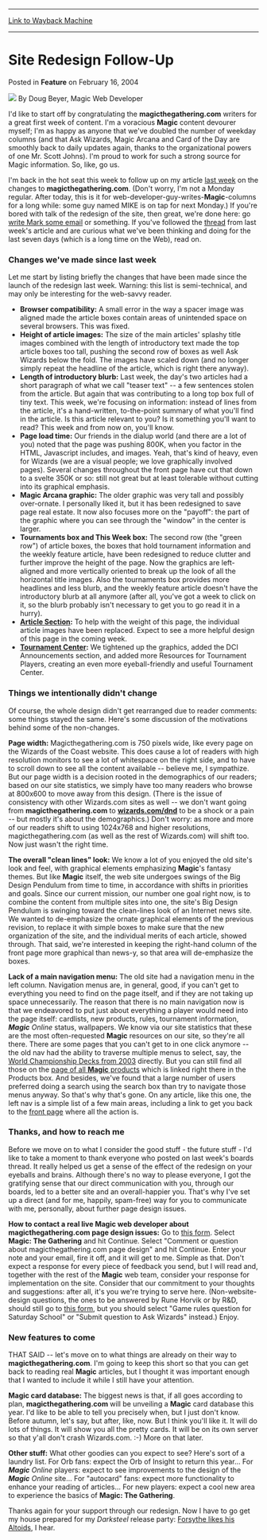 
---
[Link to Wayback Machine](https://web.archive.org/web/20201025135736/https://magic.wizards.com/en/articles/archive/feature/site-redesign-follow-2004-02-16)

[_metadata_:author]:- "Doug Beyer"
[_metadata_:description]:- "I'd like to start off by congratulating the magicthegathering.com writers for a great first week of content. I'm a voracious Magic content devourer myself; I'm as happy as anyone that we've doubled the number of weekday columns (and that Ask Wizards, Magic Arcana and Card of the Day are smoothly back to daily updates again, thanks to the organizational powers of one Mr. Scott Johns). I'm proud to work for such a strong source for Magic information. So, like, go us."
[_metadata_:generator]:- "Drupal 7 (http://drupal.org)"
[_metadata_:publish_date]:- "2004-02-16"
[_metadata_:title]:- "Site Redesign Follow-Up"
[_metadata_:wayback_capture_timestamp]:- "2020-10-25 13:57:36+00:00"
[_metadata_:wayback_raw_url]:- "https://web.archive.org/web/20201025135736id_/https://magic.wizards.com/en/articles/archive/feature/site-redesign-follow-2004-02-16"
[_metadata_:wayback_url]:- "https://magic.wizards.com/en/articles/archive/feature/site-redesign-follow-2004-02-16"
---


Site Redesign Follow-Up
=======================



 Posted in **Feature**
 on February 16, 2004 






![](https://media.magic.wizards.com/styles/auth_small/public/generic-avatar-150_298.png)
By Doug Beyer, Magic Web Developer











I'd like to start off by congratulating the **magicthegathering.com** writers for a great first week of content. I'm a voracious **Magic** content devourer myself; I'm as happy as anyone that we've doubled the number of weekday columns (and that Ask Wizards, Magic Arcana and Card of the Day are smoothly back to daily updates again, thanks to the organizational powers of one Mr. Scott Johns). I'm proud to work for such a strong source for Magic information. So, like, go us.

I'm back in the hot seat this week to follow up on my article [last week](http://archive.wizards.com/Magic/Magazine/Article.aspx?x=mtgcom/feature/196) on the changes to **magicthegathering.com**. (Don't worry, I'm not a Monday regular. After today, this is it for web-developer-guy-writes-**Magic**-columns for a long while: some guy named MIKE is on tap for next Monday.) If you're bored with talk of the redesign of the site, then great, we're done here: go [write Mark some email](/en/articles/archive/making-magic/talk-me-2004-02-16) or something. If you've followed the [thread](http://boards1.wizards.com/showthread.php?s=&threadid=177962) from last week's article and are curious what we've been thinking and doing for the last seven days (which is a long time on the Web), read on. 

### Changes we've made since last week

Let me start by listing briefly the changes that have been made since the launch of the redesign last week. Warning: this list is semi-technical, and may only be interesting for the web-savvy reader.

* **Browser compatibility:** A small error in the way a spacer image was aligned made the article boxes contain areas of unintended space on several browsers. This was fixed.
* **Height of article images:** The size of the main articles' splashy title images combined with the length of introductory text made the top article boxes too tall, pushing the second row of boxes as well Ask Wizards below the fold. The images have scaled down (and no longer simply repeat the headline of the article, which is right there anyway).
* **Length of introductory blurb:** Last week, the day's two articles had a short paragraph of what we call "teaser text" -- a few sentences stolen from the article. But again that was contributing to a long top box full of tiny text. This week, we're focusing on information: instead of lines from the article, it's a hand-written, to-the-point summary of what you'll find in the article. Is this article relevant to you? Is it something you'll want to read? This week and from now on, you'll know.
* **Page load time:** Our friends in the dialup world (and there are a lot of you) noted that the page was pushing 800K, when you factor in the HTML, Javascript includes, and images. Yeah, that's kind of heavy, even for Wizards (we are a visual people; we love graphically involved pages). Several changes throughout the front page have cut that down to a svelte 350K or so: still not great but at least tolerable without cutting into its graphical emphasis.
* **Magic Arcana graphic:** The older graphic was very tall and possibly over-ornate. I personally liked it, but it has been redesigned to save page real estate. It now also focuses more on the "payoff": the part of the graphic where you can see through the "window" in the center is larger.
* **Tournaments box and This Week box:** The second row (the "green row") of article boxes, the boxes that hold tournament information and the weekly feature article, have been redesigned to reduce clutter and further improve the height of the page. Now the graphics are left-aligned and more vertically oriented to break up the look of all the horizontal title images. Also the tournaments box provides more headlines and less blurb, and the weekly feature article doesn't have the introductory blurb at all anymore (after all, you've got a week to click on it, so the blurb probably isn't necessary to get you to go read it in a hurry).
* **[Article Section](/en/articles/archive/magicthegatheringcom-archives-2004-01-13):** To help with the weight of this page, the individual article images have been replaced. Expect to see a more helpful design of this page in the coming week.
* **[Tournament Center](http://archive.wizards.com/Magic/Magazine/Article.aspx?x=mtgcom/tournamentcenter):** We tightened up the graphics, added the DCI Announcements section, and added more Resources for Tournament Players, creating an even more eyeball-friendly and useful Tournament Center.

### Things we intentionally didn't change

Of course, the whole design didn't get rearranged due to reader comments: some things stayed the same. Here's some discussion of the motivations behind some of the non-changes.

**Page width:** Magicthegathering.com is 750 pixels wide, like every page on the Wizards of the Coast website. This does cause a lot of readers with high resolution monitors to see a lot of whitespace on the right side, and to have to scroll down to see all the content available -- believe me, I sympathize. But our page width is a decision rooted in the demographics of our readers; based on our site statistics, we simply have too many readers who browse at 800x600 to move away from this design. (There is the issue of consistency with other Wizards.com sites as well -- we don't want going from **magicthegathering.com** to **[wizards.com/dnd](/en/articles/archive/event-coverage/2006-champs-limited-2006-06-27-15)** to be a shock or a pain -- but mostly it's about the demographics.) Don't worry: as more and more of our readers shift to using 1024x768 and higher resolutions, magicthegathering.com (as well as the rest of Wizards.com) will shift too. Now just wasn't the right time.

**The overall "clean lines" look:** We know a lot of you enjoyed the old site's look and feel, with graphical elements emphasizing **Magic**'s fantasy themes. But like **Magic** itself, the web site undergoes swings of the Big Design Pendulum from time to time, in accordance with shifts in priorities and goals. Since our current mission, our number one goal right now, is to combine the content from multiple sites into one, the site's Big Design Pendulum is swinging toward the clean-lines look of an Internet news site. We wanted to de-emphasize the ornate graphical elements of the previous revision, to replace it with simple boxes to make sure that the new organization of the site, and the individual merits of each article, showed through. That said, we're interested in keeping the right-hand column of the front page more graphical than news-y, so that area will de-emphasize the boxes.

**Lack of a main navigation menu:** The old site had a navigation menu in the left column. Navigation menus are, in general, good, if you can't get to everything you need to find on the page itself, and if they are not taking up space unnecessarily. The reason that there is no main navigation now is that we endeavored to put just about everything a player would need into the page itself: cardlists, new products, rules, tournament information, ***Magic** Online* status, wallpapers. We know via our site statistics that these are the most often-requested **Magic** resources on our site, so they're all there. There are some pages that you can't get to in one click anymore -- the old nav had the ability to traverse multiple menus to select, say, the [World Championship Decks from 2003](http://archive.wizards.com/Magic/Magazine/Article.aspx?x=magic/expansion/worldchampionshipdecks2003) directly. But you can still find all those on the [page of all **Magic** products](http://archive.wizards.com/Magic/Magazine/Article.aspx?x=magic/products/cardsets) which is linked right there in the Products box. And besides, we've found that a large number of users preferred doing a search using the search box than try to navigate those menus anyway. So that's why that's gone. On any article, like this one, the left nav is a simple list of a few main areas, including a link to get you back to the [front page](/en/events/coverage/pro-tour%E2%80%93amsterdam-standard-qualifier-season-top-8-decklists) where all the action is.

### Thanks, and how to reach me

Before we move on to what I consider the good stuff - the future stuff - I'd like to take a moment to thank everyone who posted on last week's boards thread. It really helped us get a sense of the effect of the redesign on your eyeballs and brains. Although there's no way to please everyone, I got the gratifying sense that our direct communication with you, through our boards, led to a better site and an overall-happier you. That's why I've set up a direct (and for me, happily, spam-free) way for you to communicate with me, personally, about further page design issues.

**How to contact a real live Magic web developer about magicthegathering.com page design issues:** Go to [this form](http://archive.wizards.com/Magic/Magazine/Article.aspx?x=company/feedbackform). Select **Magic: The Gathering** and hit Continue. Select "Comment or question about magicthegathering.com page design" and hit Continue. Enter your note and your email, fire it off, and it will get to me. Simple as that. Don't expect a response for every piece of feedback you send, but I will read and, together with the rest of the **Magic** web team, consider your response for implementation on the site. Consider that our commitment to your thoughts and suggestions: after all, it's you we're trying to serve here. (Non-website-design questions, the ones to be answered by Rune Horvik or by R&D, should still go to [this form](http://archive.wizards.com/Magic/Magazine/Article.aspx?x=company/feedbackform), but you should select "Game rules question for Saturday School" or "Submit question to Ask Wizards" instead.) Enjoy.

### New features to come

THAT SAID -- let's move on to what things are already on their way to **magicthegathering.com**. I'm going to keep this short so that you can get back to reading real **Magic** articles, but I thought it was important enough that I wanted to include it while I still have your attention.

**Magic card database:** The biggest news is that, if all goes according to plan, **magicthegathering.com** will be unveiling a **Magic** card database this year. I'd like to be able to tell you precisely when, but I just don't know. Before autumn, let's say, but after, like, now. But I think you'll like it. It will do lots of things. It will show you all the pretty cards. It will be on its own server so that y'all don't crash Wizards.com. :-) More on that later.

**Other stuff:** What other goodies can you expect to see? Here's sort of a laundry list. For Orb fans: expect the Orb of Insight to return this year... For ***Magic** Online* players: expect to see improvements to the design of the ***Magic** Online* site... For "autocard" fans: expect more functionality to enhance your reading of articles... For new players: expect a cool new area to experience the basics of **Magic: The Gathering**.

Thanks again for your support through our redesign. Now I have to go get my house prepared for my *Darksteel* release party: [Forsythe likes his Altoids](/en/articles/archive/latest-developments/life-and-times-autospell-2004-02-13-0), I hear.







